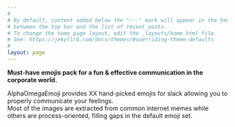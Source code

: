 ```yaml
---
#
# By default, content added below the "---" mark will appear in the home page
# between the top bar and the list of recent posts.
# To change the home page layout, edit the _layouts/home.html file.
# See: https://jekyllrb.com/docs/themes/#overriding-theme-defaults
#
layout: page
---
```


<b>Must-have emojis pack for a fun & effective communication in the corporate world.</b>

AlphaOmegaEmoji provides XX hand-picked emojis for slack allowing you to properly
communicate your feelings.  
Most of the images are extracted from common internet memes while others are 
process-oriented, filling gaps in the default emoji set.
 
